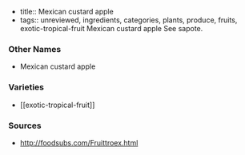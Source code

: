 - title:: Mexican custard apple
- tags:: unreviewed, ingredients, categories, plants, produce, fruits, exotic-tropical-fruit
Mexican custard apple See sapote.

### Other Names

* Mexican custard apple

### Varieties

* [[exotic-tropical-fruit]]

### Sources
* http://foodsubs.com/Fruittroex.html
